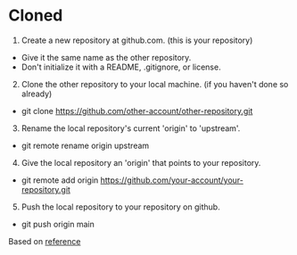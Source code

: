 # Cloned

1. Create a new repository at github.com. (this is your repository)

- Give it the same name as the other repository.
- Don't initialize it with a README, .gitignore, or license.

2. Clone the other repository to your local machine. (if you haven't done so already)

- git clone https://github.com/other-account/other-repository.git

3. Rename the local repository's current 'origin' to 'upstream'.

- git remote rename origin upstream

4. Give the local repository an 'origin' that points to your repository.

- git remote add origin https://github.com/your-account/your-repository.git

5. Push the local repository to your repository on github.

- git push origin main

Based on [reference](https://stackoverflow.com/questions/18200248/cloning-a-repo-from-someone-elses-github-and-pushing-it-to-a-repo-on-my-github)
